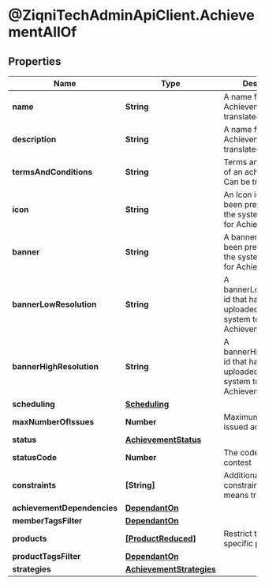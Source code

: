 # @ZiqniTechAdminApiClient.AchievementAllOf

## Properties

Name | Type | Description | Notes
------------ | ------------- | ------------- | -------------
**name** | **String** | A name for the Achievement. Can be translated | 
**description** | **String** | A name for the Achievement. Can be translated | [optional] 
**termsAndConditions** | **String** | Terms and conditions of an achievement. Can be translated | [optional] 
**icon** | **String** | An Icon id that has been pre uploaded to the system to display for Achievement | 
**banner** | **String** | A banner id that has been pre uploaded to the system to display for Achievement | [optional] 
**bannerLowResolution** | **String** | A bannerLowResolution id that has been pre uploaded to the system to display for Achievement | [optional] 
**bannerHighResolution** | **String** | A bannerHighResolution id that has been pre uploaded to the system to display for Achievement | [optional] 
**scheduling** | [**Scheduling**](Scheduling.md) |  | [optional] 
**maxNumberOfIssues** | **Number** | Maximum number of issued achievements | [optional] 
**status** | [**AchievementStatus**](AchievementStatus.md) |  | [optional] 
**statusCode** | **Number** | The code of the contest | [optional] [readonly] 
**constraints** | **[String]** | Additional constraints, if set means true | 
**achievementDependencies** | [**DependantOn**](DependantOn.md) |  | [optional] 
**memberTagsFilter** | [**DependantOn**](DependantOn.md) |  | [optional] 
**products** | [**[ProductReduced]**](ProductReduced.md) | Restrict this to specific products | [optional] 
**productTagsFilter** | [**DependantOn**](DependantOn.md) |  | [optional] 
**strategies** | [**AchievementStrategies**](AchievementStrategies.md) |  | [optional] 


